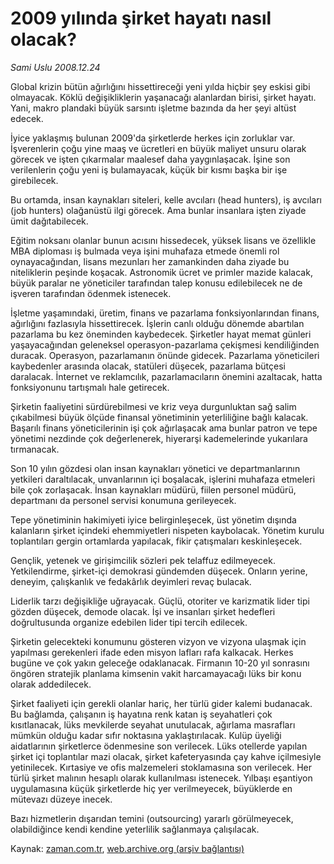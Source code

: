 # 2009 yılında şirket hayatı nasıl olacak?

*Sami Uslu 2008.12.24*

<tr><td class="metin" colspan="2" style="padding-top: 20px; padding-left: 5px; padding-right: 10px;">Global krizin bütün ağırlığını hissettireceği yeni yılda hiçbir şey eskisi gibi olmayacak. Köklü değişikliklerin yaşanacağı alanlardan birisi, şirket hayatı. Yani, makro plandaki büyük sarsıntı işletme bazında da her şeyi altüst edecek.</td></tr><tr><td class="metin" colspan="2" style="padding-top: 20px; padding-left: 5px; padding-right: 10px;"><p> İyice yaklaşmış bulunan 2009'da şirketlerde herkes için zorluklar var. İşverenlerin çoğu yine maaş ve ücretleri en büyük maliyet unsuru olarak görecek ve işten çıkarmalar maalesef daha yaygınlaşacak. İşine son verilenlerin çoğu yeni iş bulamayacak, küçük bir kısmı başka bir işe girebilecek. 
<p> Bu ortamda, insan kaynakları siteleri, kelle avcıları (head hunters), iş avcıları (job hunters) olağanüstü ilgi görecek. Ama bunlar insanlara işten ziyade ümit dağıtabilecek. 
<p> Eğitim noksanı olanlar bunun acısını hissedecek, yüksek lisans ve özellikle MBA diploması iş bulmada veya işini muhafaza etmede önemli rol oynayacağından, lisans mezunları her zamankinden daha ziyade bu niteliklerin peşinde koşacak. Astronomik ücret ve primler mazide kalacak, büyük paralar ne yöneticiler tarafından talep konusu edilebilecek ne de işveren tarafından ödenmek istenecek. 
<p> İşletme yaşamındaki, üretim, finans ve pazarlama fonksiyonlarından finans, ağırlığını fazlasıyla hissettirecek. İşlerin canlı olduğu dönemde abartılan pazarlama bu kez öneminden kaybedecek. Şirketler hayat memat günleri yaşayacağından geleneksel operasyon-pazarlama çekişmesi kendiliğinden duracak. Operasyon, pazarlamanın önünde gidecek. Pazarlama yöneticileri kaybedenler arasında olacak, statüleri düşecek, pazarlama bütçesi daralacak. İnternet ve reklamcılık, pazarlamacıların önemini azaltacak, hatta fonksiyonunu tartışmalı hale getirecek. 
<p> Şirketin faaliyetini sürdürebilmesi ve kriz veya durgunluktan sağ salim çıkabilmesi büyük ölçüde finansal yönetiminin yeterliliğine bağlı kalacak. Başarılı finans yöneticilerinin işi çok ağırlaşacak ama bunlar patron ve tepe yönetimi nezdinde çok değerlenerek, hiyerarşi kademelerinde yukarılara tırmanacak. 
<p> Son 10 yılın gözdesi olan insan kaynakları yönetici ve departmanlarının yetkileri daraltılacak, unvanlarının içi boşalacak, işlerini muhafaza etmeleri bile çok zorlaşacak. İnsan kaynakları müdürü, fiilen personel müdürü, departmanı da personel servisi konumuna gerileyecek. 
<p> Tepe yönetiminin hakimiyeti iyice belirginleşecek, üst yönetim dışında kalanların şirket içindeki ehemmiyetleri nispeten kaybolacak. Yönetim kurulu toplantıları gergin ortamlarda yapılacak, fikir çatışmaları keskinleşecek. 
<p> Gençlik, yetenek ve girişimcilik sözleri pek telaffuz edilmeyecek. Yetkilendirme, şirket-içi demokrasi gündemden düşecek. Onların yerine, deneyim, çalışkanlık ve fedakârlık deyimleri revaç bulacak. 
<p> Liderlik tarzı değişikliğe uğrayacak. Güçlü, otoriter ve karizmatik lider tipi gözden düşecek, demode olacak. İşi ve insanları şirket hedefleri doğrultusunda organize edebilen lider tipi tercih edilecek. 
<p> Şirketin gelecekteki konumunu gösteren vizyon ve vizyona ulaşmak için yapılması gerekenleri ifade eden misyon lafları rafa kalkacak. Herkes bugüne ve çok yakın geleceğe odaklanacak. Firmanın 10-20 yıl sonrasını öngören stratejik planlama kimsenin vakit harcamayacağı lüks bir konu olarak addedilecek. 
<p> Şirket faaliyeti için gerekli olanlar hariç, her türlü gider kalemi budanacak. Bu bağlamda, çalışanın iş hayatına renk katan iş seyahatleri çok kısıtlanacak, lüks mevkilerde seyahat unutulacak, ağırlama masrafları mümkün olduğu kadar sıfır noktasına yaklaştırılacak. Kulüp üyeliği aidatlarının şirketlerce ödenmesine son verilecek. Lüks otellerde yapılan şirket içi toplantılar mazi olacak, şirket kafeteryasında çay kahve içilmesiyle yetinilecek. Kırtasiye ve ofis malzemeleri stoklamasına son verilecek. Her türlü şirket malının hesaplı olarak kullanılması istenecek. Yılbaşı eşantiyon uygulamasına küçük şirketlerde hiç yer verilmeyecek, büyüklerde en mütevazı düzeye inecek. 
<p> Bazı hizmetlerin dışarıdan temini (outsourcing) yararlı görülmeyecek, olabildiğince kendi kendine yeterlilik sağlanmaya çalışılacak.<br/></p></p></p></p></p></p></p></p></p></p></p></p></td></tr>

Kaynak: [zaman.com.tr](http://zaman.com.tr/yazar.do?yazino=773714), [web.archive.org (arşiv bağlantısı)](http://web.archive.org/web/20090113141728/http://www.zaman.com.tr:80/yazar.do?yazino=773714)
